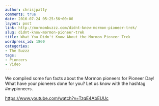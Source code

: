 ```yaml
---
author: chrisjpatty
comments: true
date: 2016-07-24 05:25:56+00:00
layout: post
link: http://mormonbuzzz.com/didnt-know-mormon-pioneer-trek/
slug: didnt-know-mormon-pioneer-trek
title: What You Didn't Know About the Mormon Pioneer Trek
wordpress_id: 1860
categories:
- The Buzzz
tags:
- Pioneers
- Video
---
```


We compiled some fun facts about the Mormon pioneers for Pioneer Day! What have your pioneers done for you? Let us know with the hashtag #mypioneers.

https://www.youtube.com/watch?v=TzqE4AbEUUc
